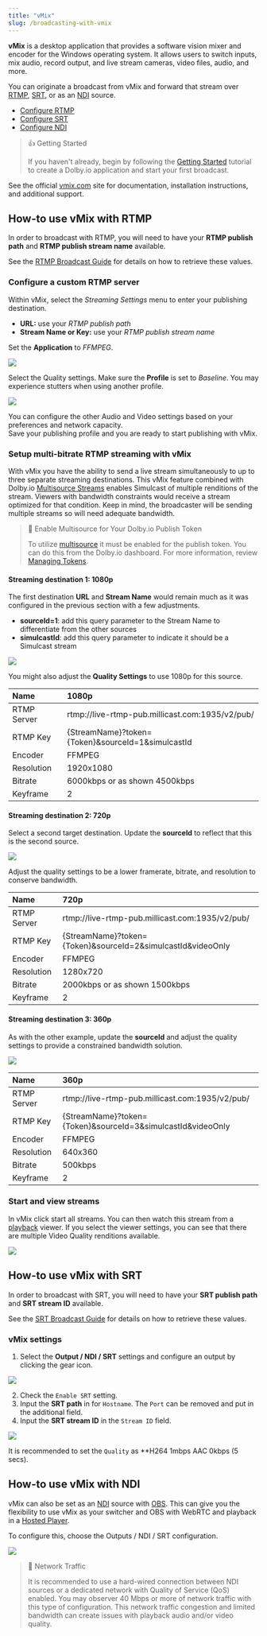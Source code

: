 ```yaml
---
title: "vMix"
slug: /broadcasting-with-vmix
---
```

**vMix** is a desktop application that provides a software vision mixer and encoder for the Windows operating system. It allows users to switch inputs, mix audio, record output, and live stream cameras, video files, audio, and more. 

You can originate a broadcast from vMix and forward that stream over [RTMP](/millicast/broadcast/using-rtmp-and-rtmps.md), [SRT](/millicast/broadcast/using-srt.md), or as an [NDI](/millicast/broadcast/using-ndi.md) source.

- [Configure RTMP](/millicast/software-encoders/broadcasting-with-vmix.md#how-to-use-vmix-with-rtmp)
- [Configure SRT](/millicast/software-encoders/broadcasting-with-vmix.md#how-to-use-vmix-with-srt)
- [Configure NDI](/millicast/software-encoders/broadcasting-with-vmix.md#how-to-use-vmix-with-ndi)

> 👍 Getting Started
> 
> If you haven't already, begin by following the [Getting Started](/millicast/getting-started.mdx) tutorial to create a Dolby.io application and start your first broadcast.

See the official [vmix.com](https://vmix.com) site for documentation, installation instructions, and additional support.

## How-to use vMix with RTMP

In order to broadcast with RTMP, you will need to have your **RTMP publish path** and **RTMP publish stream name** available.

See the [RTMP Broadcast Guide](/millicast/broadcast/using-rtmp-and-rtmps.md#how-to-find-your-rtmp-publish-url) for details on how to retrieve these values.

### Configure a custom RTMP server

Within vMix, select the _Streaming Settings_ menu to enter your publishing destination.

- **URL:** use your _RTMP publish path_
- **Stream Name or Key:** use your _RTMP publish stream name_

Set the **Application** to _FFMPEG_.


![](../assets/img/vMix_RTMP_settings.png)



Select the Quality settings. Make sure the **Profile** is set to _Baseline_. You may experience stutters when using another profile.


![](../assets/img/vMix2.png)



You can configure the other Audio and Video settings based on your preferences and network capacity.  
Save your publishing profile and you are ready to start publishing with vMix.

### Setup multi-bitrate RTMP streaming with vMix

With vMix you have the ability to send a live stream simultaneously to up to three separate streaming destinations. This vMix feature combined with Dolby.io [Multisource Streams](/millicast/broadcast/multi-source-broadcasting.md) enables Simulcast of multiple renditions of the stream. Viewers with bandwidth constraints would receive a stream optimized for that condition. Keep in mind, the broadcaster will be sending multiple streams so will need adequate bandwidth.

> 📘 Enable Multisource for Your Dolby.io Publish Token
> 
> To utilize [multisource](/millicast/broadcast/multi-source-broadcasting.md) it must be enabled for the publish token. You can do this from the Dolby.io dashboard. For more information, review [Managing Tokens](/millicast/streaming-dashboard/managing-your-tokens.md).

#### Streaming destination 1: 1080p

The first destination **URL** and **Stream Name** would remain much as it was configured in the previous section with a few adjustments.

- **sourceId=1**: add this query parameter to the Stream Name to differentiate from the other sources
- **simulcastId**: add this query parameter to indicate it should be a Simulcast stream


![](../assets/img/vMixMBR1.png)



You might also adjust the **Quality Settings** to use 1080p for this source.

| Name        | 1080p                                             |
| :---------- | :------------------------------------------------ |
| RTMP Server | rtmp://live-rtmp-pub.millicast.com:1935/v2/pub/   |
| RTMP Key    | \{StreamName\}?token=\{Token\}&sourceId=1&simulcastId |
| Encoder     | FFMPEG                                            |
| Resolution  | 1920x1080                                         |
| Bitrate     | 6000kbps or as shown 4500kbps                     |
| Keyframe    | 2                                                 |

#### Streaming destination 2: 720p

Select a second target destination. Update the **sourceId** to reflect that this is the second source.


![](../assets/img/vMixMBR2.png)



Adjust the quality settings to be a lower framerate, bitrate, and resolution to conserve bandwidth.

| Name        | 720p                                                        |
| :---------- | :---------------------------------------------------------- |
| RTMP Server | rtmp://live-rtmp-pub.millicast.com:1935/v2/pub/             |
| RTMP Key    | \{StreamName\}?token=\{Token\}&sourceId=2&simulcastId&videoOnly |
| Encoder     | FFMPEG                                                      |
| Resolution  | 1280x720                                                    |
| Bitrate     | 2000kbps or as shown 1500kbps                               |
| Keyframe    | 2                                                           |

#### Streaming destination 3: 360p

As with the other example, update the **sourceId** and adjust the quality settings to provide a constrained bandwidth solution.


![](../assets/img/vMixMBR3.png)



| Name        | 360p                                                        |
| :---------- | :---------------------------------------------------------- |
| RTMP Server | rtmp://live-rtmp-pub.millicast.com:1935/v2/pub/             |
| RTMP Key    | \{StreamName\}?token=\{Token\}&sourceId=3&simulcastId&videoOnly |
| Encoder     | FFMPEG                                                      |
| Resolution  | 640x360                                                     |
| Bitrate     | 500kbps                                                     |
| Keyframe    | 2                                                           |

### Start and view streams

In vMix click start all streams. You can then watch this stream from a [playback](/millicast/playback/index.md) viewer. If you select the viewer settings, you can see that there are multiple Video Quality renditions available.


![](../assets/img/vMixABR4.png)



## How-to use vMix with SRT

In order to broadcast with SRT, you will need to have your **SRT publish path** and **SRT stream ID** available.

See the [SRT Broadcast Guide](/millicast/broadcast/using-srt.md) for details on how to retrieve these values.

### vMix settings

1. Select the **Output / NDI / SRT** settings and configure an output by clicking the gear icon.


![](../assets/img/vmix-srt-settings.png)



2. Check the `Enable SRT` setting.
3. Input the **SRT path** in for `Hostname`. The `Port` can be removed and put in the additional field.
4. Input the **SRT stream ID** in the `Stream ID` field.


![](../assets/img/vmix-srt-settings-paths.png)



It is recommended to set the `Quality` as **H264 1mbps AAC 0kbps (5 secs).

## How-to use vMix with NDI

vMix can also be set as an [NDI](/millicast/broadcast/using-ndi.md) source with [OBS](/millicast/software-encoders/using-obs.md). This can give you the flexibility to use vMix as your switcher and OBS with WebRTC and playback in a [Hosted Player](/millicast/playback/hosted-viewer.md).

To configure this, choose the Outputs / NDI / SRT configuration.


![](../assets/img/vMix_NDI.png)



> 🚧 Network Traffic
> 
> It is recommended to use a hard-wired connection between NDI sources or a dedicated network with Quality of Service (QoS) enabled. You may observer 40 Mbps or more of network traffic with this type of configuration. This network traffic congestion and limited bandwidth can create issues with playback audio and/or video quality.
